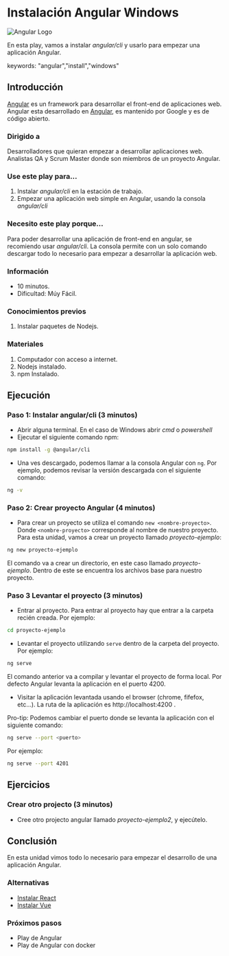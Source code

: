 # Instalación Angular Windows

![Angular Logo](assets/logo.png?raw=true "Angular Logo")

En esta play, vamos a instalar *angular/cli* y usarlo para empezar una aplicación Angular.


keywords: "angular","install","windows"

## Introducción

[Angular](https://angular.io/) es un framework para desarrollar el front-end de aplicaciones web. Angular esta desarrollado en [Angular](https://www.typescriptlang.org/), es mantenido por Google y es de código abierto.

### Dirigido a

Desarrolladores que quieran empezar a desarrollar aplicaciones web. Analistas QA y Scrum Master donde son miembros de un proyecto Angular. 


### Use este play para...

1. Instalar *angular/cli*  en la estación de trabajo.
2. Empezar una aplicación web simple en Angular, usando la consola *angular/cli*


### Necesito este play porque...

Para poder desarrollar una aplicación de front-end en angular, se recomiendo usar *angular/cli*. La consola permite con un solo comando descargar todo lo necesario para empezar a desarrollar la aplicación web.


### Información
- 10 minutos.
- Dificultad: Múy Fácil.


### Conocimientos previos

1. Instalar paquetes de Nodejs.


### Materiales

1. Computador con acceso a internet.
2. Nodejs instalado.
3. npm Instalado.

## Ejecución  


### Paso 1: Instalar angular/cli (3 minutos)

- Abrir alguna terminal. En el caso de Windows abrir *cmd* o *powershell*
- Ejecutar el siguiente comando npm: 

```sh 
npm install -g @angular/cli
```

- Una ves descargado, podemos llamar a la consola Angular con `ng`. Por ejemplo, podemos revisar la versión descargada con el siguiente comando:

```sh 
ng -v
```


### Paso 2: Crear proyecto Angular (4 minutos)


- Para crear un proyecto se utiliza el comando `new <nombre-proyecto>`. Donde `<nombre-proyecto>` corresponde al nombre de nuestro proyecto. Para esta unidad, vamos a crear un proyecto llamado *proyecto-ejemplo*:

```sh 
ng new proyecto-ejemplo
```

El comando va a crear un directorio, en este caso llamado *proyecto-ejemplo*. Dentro de este se encuentra los archivos base para nuestro proyecto. 

### Paso 3 Levantar el proyecto (3 minutos)

- Entrar al proyecto. Para entrar al proyecto hay que entrar a la carpeta recién creada. Por ejemplo: 
```sh 
cd proyecto-ejemplo
```

- Levantar el proyecto utilizando `serve` dentro de la carpeta del proyecto. Por ejemplo:

```sh 
ng serve
```

El comando anterior va a compilar y levantar el proyecto de forma local. Por defecto Angular levanta la aplicación en el puerto 4200.


- Visitar la aplicación levantada usando el browser (chrome, fifefox, etc...). La ruta de la aplicación es http://localhost:4200 .


Pro-tip: Podemos cambiar el puerto donde se levanta la aplicación con el siguiente comando:

```sh 
ng serve --port <puerto>
```

Por ejemplo:

```sh 
ng serve --port 4201
```


## Ejercicios

### Crear otro projecto (3 minutos)

- Cree otro projecto angular llamado *proyecto-ejemplo2*, y ejecútelo. 

## Conclusión

En esta unidad vimos todo lo necesario para empezar el desarrollo de una aplicación Angular. 


### Alternativas

- [Instalar React](link-a-play) 
- [Instalar Vue](link-a-play) 


### Próximos pasos

- Play de Angular
- Play de Angular con docker












